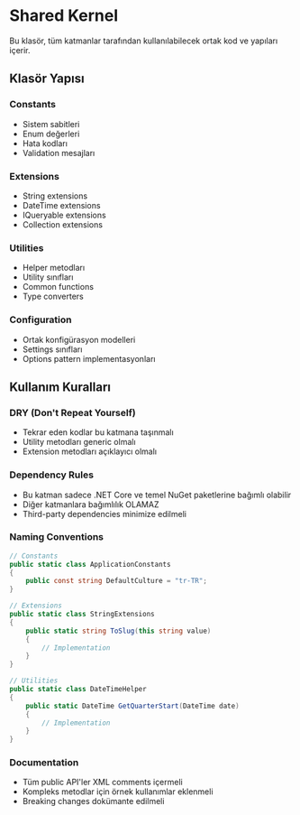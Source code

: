# Shared Kernel

Bu klasör, tüm katmanlar tarafından kullanılabilecek ortak kod ve yapıları içerir.

## Klasör Yapısı

### Constants
- Sistem sabitleri
- Enum değerleri
- Hata kodları
- Validation mesajları

### Extensions
- String extensions
- DateTime extensions
- IQueryable extensions
- Collection extensions

### Utilities
- Helper metodları
- Utility sınıfları
- Common functions
- Type converters

### Configuration
- Ortak konfigürasyon modelleri
- Settings sınıfları
- Options pattern implementasyonları

## Kullanım Kuralları

### DRY (Don't Repeat Yourself)
- Tekrar eden kodlar bu katmana taşınmalı
- Utility metodları generic olmalı
- Extension metodları açıklayıcı olmalı

### Dependency Rules
- Bu katman sadece .NET Core ve temel NuGet paketlerine bağımlı olabilir
- Diğer katmanlara bağımlılık OLAMAZ
- Third-party dependencies minimize edilmeli

### Naming Conventions
```csharp
// Constants
public static class ApplicationConstants
{
    public const string DefaultCulture = "tr-TR";
}

// Extensions
public static class StringExtensions
{
    public static string ToSlug(this string value)
    {
        // Implementation
    }
}

// Utilities
public static class DateTimeHelper
{
    public static DateTime GetQuarterStart(DateTime date)
    {
        // Implementation
    }
}
```

### Documentation
- Tüm public API'ler XML comments içermeli
- Kompleks metodlar için örnek kullanımlar eklenmeli
- Breaking changes dokümante edilmeli 